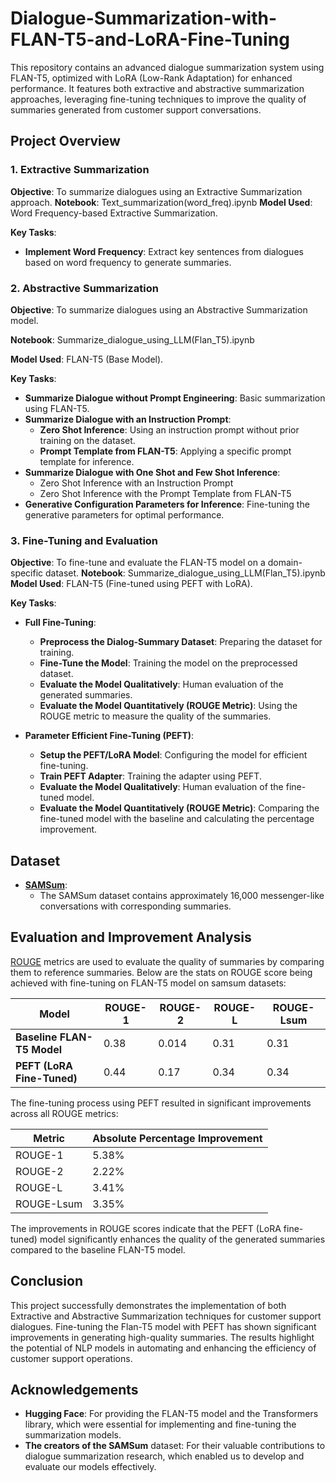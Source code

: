 # Dialogue-Summarization-with-FLAN-T5-and-LoRA-Fine-Tuning
This repository contains an advanced dialogue summarization system using FLAN-T5, optimized with LoRA (Low-Rank Adaptation) for enhanced performance. It features both extractive and abstractive summarization approaches, leveraging fine-tuning techniques to improve the quality of summaries generated from customer support conversations.


## Project Overview

### 1. Extractive Summarization
**Objective**: To summarize dialogues using an Extractive Summarization approach. 
**Notebook**: Text_summarization(word_freq).ipynb
**Model Used**: Word Frequency-based Extractive Summarization.

**Key Tasks**:
- **Implement Word Frequency**: Extract key sentences from dialogues based on word frequency to generate summaries.

### 2. Abstractive Summarization
**Objective**: To summarize dialogues using an Abstractive Summarization model.  

**Notebook**: Summarize_dialogue_using_LLM(Flan_T5).ipynb

**Model Used**: FLAN-T5 (Base Model).

**Key Tasks**:
- **Summarize Dialogue without Prompt Engineering**: Basic summarization using FLAN-T5.
- **Summarize Dialogue with an Instruction Prompt**:
  - **Zero Shot Inference**: Using an instruction prompt without prior training on the dataset.
  - **Prompt Template from FLAN-T5**: Applying a specific prompt template for inference.
- **Summarize Dialogue with One Shot and Few Shot Inference**:
  - Zero Shot Inference with an Instruction Prompt
  - Zero Shot Inference with the Prompt Template from FLAN-T5
- **Generative Configuration Parameters for Inference**: Fine-tuning the generative parameters for optimal performance.

### 3. Fine-Tuning and Evaluation
**Objective**: To fine-tune and evaluate the FLAN-T5 model on a domain-specific dataset.
**Notebook**: Summarize_dialogue_using_LLM(Flan_T5).ipynb
**Model Used**: FLAN-T5 (Fine-tuned using PEFT with LoRA).

**Key Tasks**:
- **Full Fine-Tuning**:
  - **Preprocess the Dialog-Summary Dataset**: Preparing the dataset for training.
  - **Fine-Tune the Model**: Training the model on the preprocessed dataset.
  - **Evaluate the Model Qualitatively**: Human evaluation of the generated summaries.
  - **Evaluate the Model Quantitatively (ROUGE Metric)**: Using the ROUGE metric to measure the quality of the summaries.
  
- **Parameter Efficient Fine-Tuning (PEFT)**:
  - **Setup the PEFT/LoRA Model**: Configuring the model for efficient fine-tuning.
  - **Train PEFT Adapter**: Training the adapter using PEFT.
  - **Evaluate the Model Qualitatively**: Human evaluation of the fine-tuned model.
  - **Evaluate the Model Quantitatively (ROUGE Metric)**: Comparing the fine-tuned model with the baseline and calculating the percentage improvement.
  
## Dataset

- **[SAMSum](https://huggingface.co/datasets/samsum)**:
  - The SAMSum dataset contains approximately 16,000 messenger-like conversations with corresponding summaries.
    

## Evaluation and Improvement Analysis

[ROUGE](https://en.wikipedia.org/wiki/ROUGE_(metric)) metrics are used to evaluate the quality of summaries by comparing them to reference summaries. Below are the stats on ROUGE score being achieved with fine-tuning on FLAN-T5 model on samsum datasets:

| Model                      | ROUGE-1 | ROUGE-2 | ROUGE-L | ROUGE-Lsum |
|----------------------------|---------|---------|---------|------------|
| **Baseline FLAN-T5 Model** | 0.38  | 0.014  | 0.31  | 0.31     |
| **PEFT (LoRA Fine-Tuned)** | 0.44  | 0.17  | 0.34  | 0.34     |

The fine-tuning process using PEFT resulted in significant improvements across all ROUGE metrics:

| Metric    | Absolute Percentage Improvement |
|-----------|---------------------------------|
| ROUGE-1   | 5.38%                          |
| ROUGE-2   | 2.22%                           |
| ROUGE-L   | 3.41%                          |
| ROUGE-Lsum| 3.35%                          |

The improvements in ROUGE scores indicate that the PEFT (LoRA fine-tuned) model significantly enhances the quality of the generated summaries compared to the baseline FLAN-T5 model.


## Conclusion
This project successfully demonstrates the implementation of both Extractive and Abstractive Summarization techniques for customer support dialogues. Fine-tuning the Flan-T5 model with PEFT has shown significant improvements in generating high-quality summaries. The results highlight the potential of NLP models in automating and enhancing the efficiency of customer support operations.


## Acknowledgements

- **Hugging Face**: For providing the FLAN-T5 model and the Transformers library, which were essential for implementing and fine-tuning the summarization models.
- **The creators of the SAMSum** dataset: For their valuable contributions to dialogue summarization research, which enabled us to develop and evaluate our models effectively.

